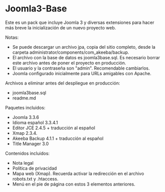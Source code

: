 Joomla3-Base
============

Este es un pack que incluye Joomla 3 y diversas extensiones para hacer más breve la inicialización de un nuevo proyecto web.

Notas:
- Se puede descargar un archivo jpa, copia del sitio completo, desde la carpeta administrator/components/com_akeeba/backup.
- El archivo con la base de datos es joomla3base.sql. Es necesario borrar este archivo antes de poner el proyecto en producción.
- El usuario y la contraseña son "admin". Recomendable cambiarlos.
- Joomla configurado inicialmente para URLs amigables con Apache.

Archivos a eliminar antes del despliegue en producción:
- joomla3base.sql
- readme.md

Paquetes incluidos:
- Joomla 3.3.6
- Idioma español 3.3.4.1
- Editor JCE 2.4.5 + traducción al español
- Xmap 2.3.4.
- Akeeba Backup 4.1.1 + traducción al español
- Title Manager 3.0

Contenidos incluidos:
- Nota legal
- Política de privacidad
- Mapa web (Xmap). Recuerda activar la redirección en el archivo robots.txt y .htaccess.
- Menú en el pie de página con estos 3 elementos anteriores.

